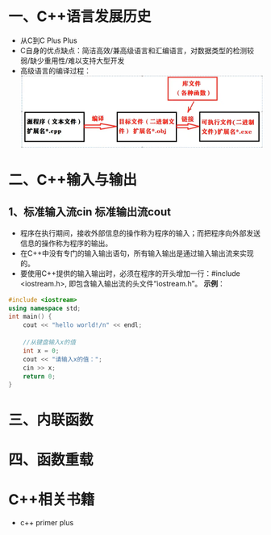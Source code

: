 # 一、C++语言发展历史
  - 从C到C Plus Plus
  - C自身的优点缺点：简洁高效/兼高级语言和汇编语言，对数据类型的检测较弱/缺少重用性/难以支持大型开发
  - 高级语言的编译过程：
![示例图片](image/1gjyybygc.png "高级语言编译过程")

# 二、C++输入与输出
## 1、标准输入流cin 标准输出流cout
  - 程序在执行期间，接收外部信息的操作称为程序的输入；而把程序向外部发送信息的操作称为程序的输出。
  - 在C++中没有专门的输入输出语句，所有输入输出是通过输入输出流来实现的。
  - 要使用C++提供的输入输出时，必须在程序的开头增加一行：#include <iostream.h>, 即包含输入输出流的头文件“iostream.h”。
**示例**：
```cpp
#include <iostream>
using namespace std;
int main() {
    cout << "hello world!/n" << endl;

    //从键盘输入x的值
    int x = 0;
    cout << "请输入x的值：";
    cin >> x;
    return 0;
}
```

# 三、内联函数

# 四、函数重载

# C++相关书籍
  - c++ primer plus
